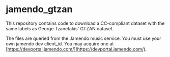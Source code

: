 # jamendo_gtzan
This repository contains code to download a CC-compliant dataset with the same labels as George Tzanetakis' GTZAN dataset.

The files are queried from the Jamendo music service. You must use your own jamendo dev client_id. 
You may acquire one at [https://devportal.jamendo.com/](https://devportal.jamendo.com/). 

